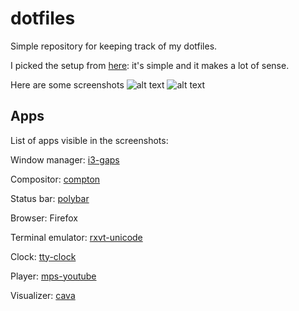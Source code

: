 # dotfiles
Simple repository for keeping track of my dotfiles.

I picked the setup from [here](https://developer.atlassian.com/blog/2016/02/best-way-to-store-dotfiles-git-bare-repo/): it's simple and it makes a lot of sense.

Here are some screenshots
![alt text](https://i.imgur.com/K2Au3Z8.png)
![alt text](https://i.imgur.com/No5JZ0b.png)


## Apps
List of apps visible in the screenshots:

Window manager: [i3-gaps](https://github.com/Airblader/i3)

Compositor: [compton](https://wiki.archlinux.org/index.php/Compton#Installation)

Status bar: [polybar](https://github.com/jaagr/polybar)



Browser: Firefox

Terminal emulator: [rxvt-unicode](https://wiki.archlinux.org/index.php/Rxvt-unicode)

Clock: [tty-clock](https://github.com/xorg62/tty-clock)

Player: [mps-youtube](https://github.com/mps-youtube/mps-youtube)

Visualizer: [cava](https://github.com/karlstav/cava)

